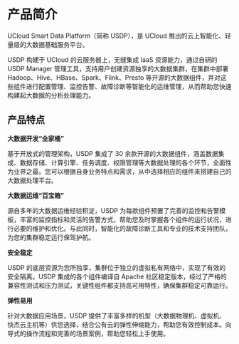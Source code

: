 # 产品简介

UCloud Smart Data Platform（简称 USDP），是 UCloud 推出的云上智能化、轻量级的大数据基础服务平台。

USDP 构建于 UCloud 的云服务器上，无缝集成 IaaS 资源能力，通过自研的 USDP Manager 管理工具，支持用户创建资源独享的大数据集群，在集群中部署 Hadoop、Hive、HBase、Spark、Flink、Presto 等开源的大数据组件，并对这些组件进行配置管理、监控告警、故障诊断等智能化的运维管理，从而帮助您快速构建起大数据的分析处理能力。

## 产品特点

**大数据开发“全家桶”**

基于开放式的管理架构，USDP 集成了 30 余款开源的大数据组件，涵盖数据集成、数据存储、计算引擎、任务调度、权限管理等大数据处理的各个环节，全面性为业界之最。您可以根据自身业务特点和需求，从中选择相应的组件来搭建自己的大数据处理平台。

**大数据运维“百宝箱”**

源自多年的大数据运维经验积淀，USDP 为每款组件预置了完善的监控和告警模板，丰富的监控指标和灵活的告警方式，帮助您及时掌握各个组件的运行状况，进行必要的维护和优化。与此同时，智能化的故障诊断工具和专业的技术支持团队，为您的集群稳定运行保驾护航。

**安全稳定**

USDP 的底层资源为您所独享，集群位于独立的虚拟私有网络中，实现了有效的安全隔离。USDP 集成的各个组件编译自 Apache 社区稳定版本，经过了严格的兼容性测试和压力测试，关键性组件都支持高可用特性，确保集群稳定可靠运行。

**弹性易用**

针对大数据应用场景，USDP 提供了丰富多样的机型（大数据物理机、虚拟机、快杰云主机等）供您选择，结合公有云的弹性伸缩能力，帮助您有效控制成本。向导式的操作流程和完善的场景案例，帮助您轻松上手使用。